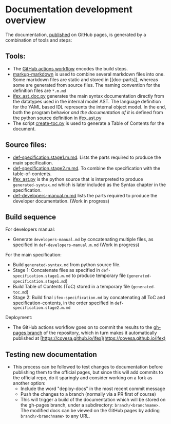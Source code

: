 # Documentation development overview

The documentation, [published](https://covesa.github.io/ifex) on GitHub pages, is generated by a combination of tools and steps:

## Tools:

- The [GitHub actions workflow](/.github/workflows/generate_docs.yml) encodes the build steps.
- [markup-markdown](https://github.com/hailiang-wang/markup-markdown) is used to combine several markdown files into one.  Some markdown files are static and stored in [[doc-parts]], whereas some are generated from source files.  The naming convention for the definition files are `*.m.md`
- [ifex_ast_doc.py](../models/ifex/ifex_ast_doc.py) generates the main syntax documentation directly from the datatypes used in the internal model AST.  The language definition for the YAML based IDL represents the internal object model.  In the end, both the program behavior _and the documentation of it_ is defined from the python source definition in [ifex_ast.py](../models/ifex/ifex_ast.py)
- The script [create-toc.py](create-toc.py) is used to generate a Table of Contents for the document.

## Source files:

- [def-specification.stage1.m.md](./def-specification.stage1.m.md).  Lists the parts required to produce the main specification.
- [def-specification.stage2.m.md](./def-specification.stage2.m.md).  To combine the specification with the table-of-contents.
- [ifex_ast.py](../models/ifex/ifex_ast.py) is the python source that is interpreted to produce `generated-syntax.md` which is later included as the Syntax chapter in the specification.
- [def-developers-manual.m.md](./def-developers-manual.m.md) lists the parts required to produce the developer documentation. (Work in progress)

## Build sequence

For developers manual:
- Generate `developers-manual.md` by concatenating multiple files, as specified in `def-developers-manual.m.md` (Work in progress)

For the main specification:
- Build `generated-syntax.md` from python source file.
- Stage 1: Concatenate files as specified in `def-specification.stage1.m.md` to produce temporary file (`generated-specification.stage1.md`)
- Build Table of Contents (ToC) stored in a temporary file (`generated-toc.md`)
- Stage 2: Build final `ifex-specification.md` by concatenating all ToC and specification-contents, in the order specified in `def-specification.stage2.m.md`

Deployment:
- The GitHub actions workflow goes on to commit the results to the [gh-pages branch](https://github.com/COVESA/ifex/tree/gh-pages) of the repository, which in turn makes it automatically published at [https://covesa.github.io/ifex](https://covesa.github.io/ifex)

## Testing new documentation
- This process can be followed to test changes to documentation before publishing them to the official pages, but since this will add commits to the official repo, do it sparingly and consider working on a fork as another option:
  - Include the word "deploy-docs" in the most recent commit message
  - Push the changes to a branch (normally via a PR first of course)
  - This will trigger a build of the documentation which will be stored on the gh-pages branch, under a subdirectory: `branch/<branchname>`.  The modified docs can be viewed on the GitHub pages by adding `branch/<branchname>` to any URL.

